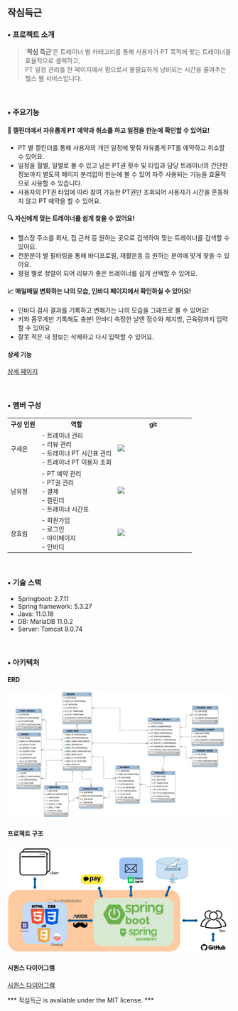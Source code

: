 ## 작심득근

### • 프로젝트 소개

> ‘**작심 득근**’은 트레이너 별 카테고리를 통해 사용자가 PT 목적에 맞는 트레이너를 효율적으로 셀렉하고,<br> PT 일정 관리를 한 페이지에서 함으로서 불필요하게 낭비되는 시간을 줄여주는 헬스 웹 서비스입니다.


<br>

### • 주요기능

#### 📆 캘린더에서 자유롭게 PT 예약과 취소를 하고 일정을 한눈에 확인할 수 있어요!</h3>

  - PT 별 캘린더를 통해 사용자의 개인 일정에 맞춰 자유롭게 PT를 예약하고 취소할 수 있어요.
  - 일정을 월별, 일별로 볼 수 있고 남은 PT권 횟수 및 타입과 담당 트레이너의 간단한 정보까지 별도의 페이지 분리없이 한눈에 볼 수 있어 자주 사용되는 기능을 효율적으로 사용할 수 있습니다.
  - 사용자의 PT권 타입에 따라 참여 가능한 PT권만 조회되어 사용자가 시간을 혼동하지 않고 PT 예약을 할 수 있어요.

#### 🔍 자신에게 맞는 트레이너를 쉽게 찾을 수 있어요!</h3>

  - 헬스장 주소를 회사, 집 근처 등 원하는 곳으로 검색하여 맞는 트레이너를 검색할 수 있어요.
  - 전문분야 별 필터링을 통해 바디프로필, 재활운동 등 원하는 분야에 맞게 찾을 수 있어요.
  - 평점 별로 정렬이 되어 리뷰가 좋은 트레이너를 쉽게 선택할 수 있어요.

#### 📈 매일매일 변화하는 나의 모습, 인바디 페이지에서 확인하실 수 있어요!</h3>

  - 인바디 검사 결과를 기록하고 변해가는 나의 모습을 그래프로 볼 수 있어요!
  - 키와 몸무게만 기록해도 충분! 인바디 측정한 날엔 점수와 체지방, 근육량까지 입력할 수 있어요
  - 잘못 적은 내 정보는 삭제하고 다시 입력할 수 있어요.

#### 상세 기능

[상세 페이지](./docs/detail_func.md)

<br>

### • 멤버 구성

<table>
    <tr>
        <th>구성 인원</th>
        <th>역할</th>
        <th>git</th>
    </tr>
    <tr>
        <td>구세은</td>
        <td>- 트레이너 관리<br>- 리뷰 관리<br>- 트레이너 PT 시간표 관리<br>- 트레이너 PT 이용자 조회</td>
        <td width="160px"><a href="https://github.com/gse96"><img src="https://avatars.githubusercontent.com/u/80148941?v=4"/></a></td>
    </tr>
    <tr>
        <td>남유정</td>
        <td>- PT 예약 관리<br>- PT권 관리<br>- 결제<br>- 캘린더<br>- 트레이너 시간표</td>
        <td width="160px"><a href="https://github.com/uzhjd"><img src="https://avatars.githubusercontent.com/u/73466440?v=4"/></a></td>
    </tr>
    <tr>
        <td>장효림</td>
        <td>- 회원가입<br>- 로그인<br>- 마이페이지<br>- 인바디</td>
        <td width="160px"><a href="https://github.com/JorimJoram"><img src="https://avatars.githubusercontent.com/u/107216416?v=4"/></a></td>
    </tr>
</table>

<br>

### • 기술 스택
 
- Springboot: 2.7.11
- Spring framework: 5.3.27
- Java: 11.0.18
- DB: MariaDB 11.0.2
- Server: Tomcat 9.0.74

<br>

### • 아키텍처


#### ERD
![ERD](./docs/img/ERD.png)

#### 프로젝트 구조
![structure](./docs/img/Structure.png)


#### 시퀀스 다이어그램
[시퀀스 다이어그램](./docs/sequence.md)

*** 작심득근 is available under the MIT license. ***
